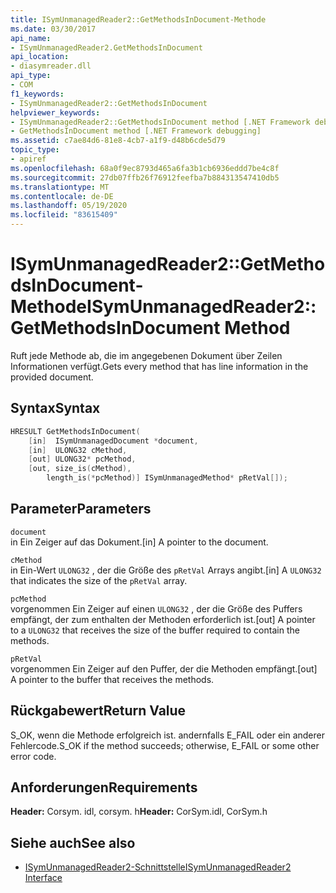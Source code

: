 ```yaml
---
title: ISymUnmanagedReader2::GetMethodsInDocument-Methode
ms.date: 03/30/2017
api_name:
- ISymUnmanagedReader2.GetMethodsInDocument
api_location:
- diasymreader.dll
api_type:
- COM
f1_keywords:
- ISymUnmanagedReader2::GetMethodsInDocument
helpviewer_keywords:
- ISymUnmanagedReader2::GetMethodsInDocument method [.NET Framework debugging]
- GetMethodsInDocument method [.NET Framework debugging]
ms.assetid: c7ae84d6-81e8-4cb7-a1f9-d48b6cde5d79
topic_type:
- apiref
ms.openlocfilehash: 68a0f9ec8793d465a6fa3b1cb6936eddd7be4c8f
ms.sourcegitcommit: 27db07ffb26f76912feefba7b884313547410db5
ms.translationtype: MT
ms.contentlocale: de-DE
ms.lasthandoff: 05/19/2020
ms.locfileid: "83615409"
---
```

# <a name="isymunmanagedreader2getmethodsindocument-method"></a><span data-ttu-id="5430c-102">ISymUnmanagedReader2::GetMethodsInDocument-Methode</span><span class="sxs-lookup"><span data-stu-id="5430c-102">ISymUnmanagedReader2::GetMethodsInDocument Method</span></span>
<span data-ttu-id="5430c-103">Ruft jede Methode ab, die im angegebenen Dokument über Zeilen Informationen verfügt.</span><span class="sxs-lookup"><span data-stu-id="5430c-103">Gets every method that has line information in the provided document.</span></span>  
  
## <a name="syntax"></a><span data-ttu-id="5430c-104">Syntax</span><span class="sxs-lookup"><span data-stu-id="5430c-104">Syntax</span></span>  
  
```cpp  
HRESULT GetMethodsInDocument(  
    [in]  ISymUnmanagedDocument *document,  
    [in]  ULONG32 cMethod,  
    [out] ULONG32* pcMethod,  
    [out, size_is(cMethod),  
        length_is(*pcMethod)] ISymUnmanagedMethod* pRetVal[]);  
```  
  
## <a name="parameters"></a><span data-ttu-id="5430c-105">Parameter</span><span class="sxs-lookup"><span data-stu-id="5430c-105">Parameters</span></span>  
 `document`  
 <span data-ttu-id="5430c-106">in Ein Zeiger auf das Dokument.</span><span class="sxs-lookup"><span data-stu-id="5430c-106">[in] A pointer to the document.</span></span>  
  
 `cMethod`  
 <span data-ttu-id="5430c-107">in Ein-Wert `ULONG32` , der die Größe des `pRetVal` Arrays angibt.</span><span class="sxs-lookup"><span data-stu-id="5430c-107">[in] A `ULONG32` that indicates the size of the  `pRetVal` array.</span></span>  
  
 `pcMethod`  
 <span data-ttu-id="5430c-108">vorgenommen Ein Zeiger auf einen `ULONG32` , der die Größe des Puffers empfängt, der zum enthalten der Methoden erforderlich ist.</span><span class="sxs-lookup"><span data-stu-id="5430c-108">[out] A pointer to a `ULONG32` that receives the size of the buffer required to contain the methods.</span></span>  
  
 `pRetVal`  
 <span data-ttu-id="5430c-109">vorgenommen Ein Zeiger auf den Puffer, der die Methoden empfängt.</span><span class="sxs-lookup"><span data-stu-id="5430c-109">[out] A pointer to the buffer that receives the methods.</span></span>  
  
## <a name="return-value"></a><span data-ttu-id="5430c-110">Rückgabewert</span><span class="sxs-lookup"><span data-stu-id="5430c-110">Return Value</span></span>  
 <span data-ttu-id="5430c-111">S_OK, wenn die Methode erfolgreich ist. andernfalls E_FAIL oder ein anderer Fehlercode.</span><span class="sxs-lookup"><span data-stu-id="5430c-111">S_OK if the method succeeds; otherwise, E_FAIL or some other error code.</span></span>  
  
## <a name="requirements"></a><span data-ttu-id="5430c-112">Anforderungen</span><span class="sxs-lookup"><span data-stu-id="5430c-112">Requirements</span></span>  
 <span data-ttu-id="5430c-113">**Header:** Corsym. idl, corsym. h</span><span class="sxs-lookup"><span data-stu-id="5430c-113">**Header:** CorSym.idl, CorSym.h</span></span>  
  
## <a name="see-also"></a><span data-ttu-id="5430c-114">Siehe auch</span><span class="sxs-lookup"><span data-stu-id="5430c-114">See also</span></span>

- [<span data-ttu-id="5430c-115">ISymUnmanagedReader2-Schnittstelle</span><span class="sxs-lookup"><span data-stu-id="5430c-115">ISymUnmanagedReader2 Interface</span></span>](isymunmanagedreader2-interface.md)
